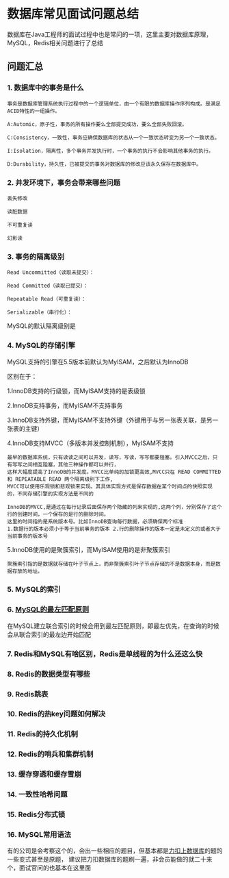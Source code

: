 # 数据库常见面试问题总结

数据库在Java工程师的面试过程中也是常问的一项，这里主要对数据库原理，MySQL，Redis相关问题进行了总结

## 问题汇总

### 1. 数据库中的事务是什么
    事务是数据库管理系统执行过程中的一个逻辑单位，由一个有限的数据库操作序列构成。是满足ACID特性的一组操作。
    
    A:Automic，原子性，事务的所有操作要么全部提交成功，要么全部失败回滚。
    
    C:Consistency，一致性，事务应确保数据库的状态从一个一致状态转变为另一个一致状态。
    
    I:Isolation，隔离性，多个事务并发执行时，一个事务的执行不会影响其他事务的执行。
    
    D:Durability，持久性，已被提交的事务对数据库的修改应该永久保存在数据库中。
    
### 2. 并发环境下，事务会带来哪些问题
    丢失修改
    
    读脏数据
    
    不可重复读
    
    幻影读
    

### 3. 事务的隔离级别
    Read Uncommitted（读取未提交）：
    
    Read Committed（读取已提交）：
    
    Repeatable Read（可重复读）：
    
    Serializable（串行化）：
    
MySQL的默认隔离级别是

### 4. MySQL的存储引擎
MySQL支持的引擎在5.5版本前默认为MyISAM，之后默认为InnoDB

区别在于：

1.InnoDB支持的行级锁，而MyISAM支持的是表级锁

2.InnoDB支持事务，而MyISAM不支持事务

3.InnoDB支持外键，而MyISAM不支持外键（外键用于与另一张表关联，是另一张表的主键）

4.InnoDB支持MVCC（多版本并发控制机制），MyISAM不支持
```
最早的数据库系统，只有读读之间可以并发，读写，写读，写写都要阻塞。引入MVCC之后，只有写写之间相互阻塞，其他三种操作都可以并行，
这样大幅度提高了InnoDB的并发度。MVCC比单纯的加锁更高效,MVCC只在 READ COMMITTED 和 REPEATABLE READ 两个隔离级别下工作,
MVCC可以使用乐观锁和悲观锁来实现。其具体实现方式是保存数据在某个时间点的快照实现的，不同存储引擎的实现方法是不同的
```
```
InnoDB的MVCC,是通过在每行记录后面保存两个隐藏的列来实现的,这两个列，分别保存了这个行的创建时间，一个保存的是行的删除时间。
这里的时间指的是系统版本号。比如InnoDB查询每行数据，必须确保两个标准
1.数据行的版本必须小于等于当前事务的版本 2.行的删除操作的版本一定是未定义的或者大于当前事务的版本号
```
5.InnoDB使用的是聚簇索引，而MyISAM使用的是非聚簇索引
```
聚簇索引指的是数据就存储在叶子节点上，而非聚簇索引叶子节点存储的不是数据本身，而是数据存放的地址。
```

### 5. MySQL的索引

### 6. [MySQL的最左匹配原则](https://juejin.im/post/6844903966690508814)
在MySQL建立联合索引的时候会用到最左匹配原则，即最左优先，在查询的时候会从联合索引的最左边开始匹配

### 7. Redis和MySQL有啥区别，Redis是单线程的为什么还这么快

### 8. Redis的数据类型有哪些

### 9. Redis跳表

### 10. Redis的热key问题如何解决

### 11. Redis的持久化机制

### 12. Redis的哨兵和集群机制 

### 13. 缓存穿透和缓存雪崩

### 14. 一致性哈希问题

### 15. Redis分布式锁

### 16. MySQL常用语法
   有的公司是会考察这个的，会出一些相应的题目，但基本都是[力扣上数据库](https://leetcode-cn.com/problemset/database/)的题的一些变式甚至是原题，
   建议把力扣数据库的题刷一遍，非会员能做的就二十来个，面试官问的也基本在这里面

